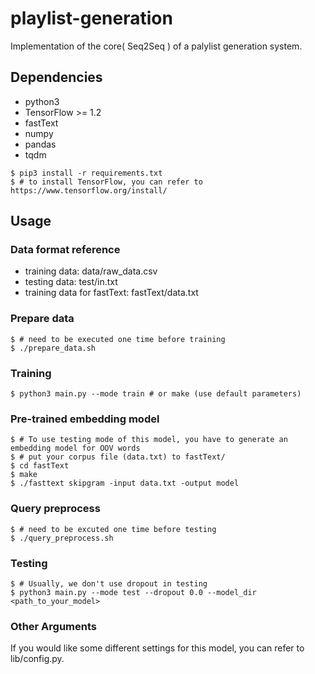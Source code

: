 # playlist-generation

Implementation of the core( Seq2Seq ) of a palylist generation system.

## Dependencies

* python3
* TensorFlow >= 1.2
* fastText
* numpy
* pandas
* tqdm

```
$ pip3 install -r requirements.txt
$ # to install TensorFlow, you can refer to https://www.tensorflow.org/install/
```

## Usage

### Data format reference

* training data: data/raw_data.csv
* testing data: test/in.txt
* training data for fastText: fastText/data.txt

### Prepare data
```
$ # need to be executed one time before training
$ ./prepare_data.sh
```
### Training
```
$ python3 main.py --mode train # or make (use default parameters)
```

### Pre-trained embedding model
```
$ # To use testing mode of this model, you have to generate an embedding model for OOV words
$ # put your corpus file (data.txt) to fastText/
$ cd fastText
$ make
$ ./fasttext skipgram -input data.txt -output model
```
### Query preprocess
```
$ # need to be excuted one time before testing
$ ./query_preprocess.sh
```
### Testing
```
$ # Usually, we don't use dropout in testing
$ python3 main.py --mode test --dropout 0.0 --model_dir <path_to_your_model>
```

### Other Arguments
If you would like some different settings for this model, you can refer to lib/config.py.
